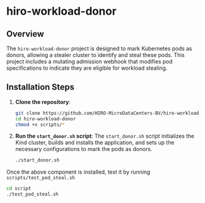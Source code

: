 # hiro-workload-donor

## Overview

The `hiro-workload-donor` project is designed to mark Kubernetes pods as donors, allowing a stealer cluster to identify and steal these pods. This project includes a mutating admission webhook that modifies pod specifications to indicate they are eligible for workload stealing.

## Installation Steps

1. **Clone the repository**:
    ```sh
    git clone https://github.com/HIRO-MicroDataCenters-BV/hiro-workload-donor.git
    cd hiro-workload-donor
    chmod +x scripts/*
    ```

2. **Run the `start_donor.sh` script**:
    The `start_donor.sh` script initializes the Kind cluster, builds and installs the application, and sets up the necessary configurations to mark the pods as donors.
    ```sh
    ./start_donor.sh
    ```

Once the above component is installed, test it by running `scripts/test_pod_steal.sh`
```sh
cd script
./test_pod_steal.sh
```

